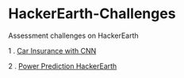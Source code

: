# HackerEarth-Challenges
Assessment challenges on HackerEarth

1 . [Car Insurance with CNN](https://www.hackerearth.com/challenges/competitive/hackerearth-machine-learning-challenge-vehicle-insurance-claim/)

2 . [Power Prediction HackerEarth](https://www.hackerearth.com/challenges/competitive/hackerearth-machine-learning-challenge-predict-windmill-power/?utm_source=challenges-modern&utm_campaign=participated-challenges&utm_medium=right-panel)
